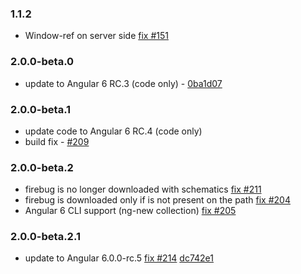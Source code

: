 ### 1.1.2
* Window-ref on server side [fix #151](https://github.com/maciejtreder/angular-universal-pwa/issues/151)

### 2.0.0-beta.0
* update to Angular 6 RC.3 (code only) - [0ba1d07](https://github.com/maciejtreder/angular-universal-pwa/commit/0ba1d07e792b4043a2bb8b045cb1dc3bd4bbb9dc])

### 2.0.0-beta.1
* update code to Angular 6 RC.4 (code only)
* build fix - [#209](https://github.com/maciejtreder/angular-universal-pwa/issues/209)

### 2.0.0-beta.2
* firebug is no longer downloaded with schematics [fix #211](https://github.com/maciejtreder/angular-universal-pwa/issues/211)
* firebug is downloaded only if is not present on the path [fix #204](https://github.com/maciejtreder/angular-universal-pwa/issues/204)
* Angular 6 CLI support (ng-new collection) [fix #205](https://github.com/maciejtreder/angular-universal-pwa/issues/205)

### 2.0.0-beta.2.1
* update to Angular 6.0.0-rc.5 [fix #214](https://github.com/maciejtreder/angular-universal-pwa/issues/214) [dc742e1](https://github.com/maciejtreder/angular-universal-pwa/pull/214/commits/dc742e1831e80eb4db61fb36c149c3631cc4b7ef)